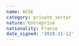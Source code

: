 ```yaml
---
name: ACSE
category: private_sector
nature: Entreprise
nationality: France
date_signed: '2018-11-12'
---
```

    
